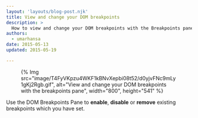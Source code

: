 ```yaml
---
layout: 'layouts/blog-post.njk'
title: View and change your DOM breakpoints
description: >
  How to view and change your DOM breakpoints with the Breakpoints pane in DevTools.
authors:
  - umarhansa
date: 2015-05-13
updated: 2015-05-19

---
```


<figure>
{% Img src="image/T4FyVKpzu4WKF1kBNvXepbi08t52/d0yjvFNc9mLy1gKj2Rgb.gif", alt="View and change your DOM breakpoints with the breakpoints pane", width="800", height="541" %}
</figure>

Use the DOM Breakpoints Pane to __enable__, __disable__ or __remove__ existing breakpoints  which you have set.



